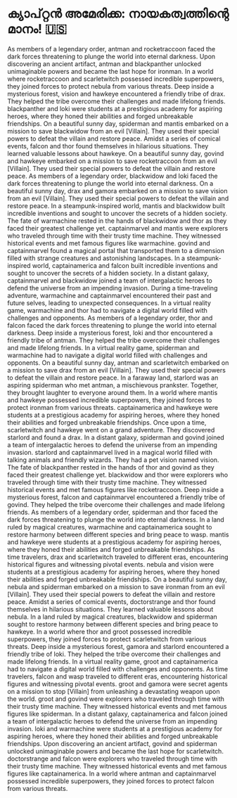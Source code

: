 # ക്യാപ്റ്റൻ അമേരിക്ക: നായകത്വത്തിന്റെ മാനം! :us:

As members of a legendary order, antman and rocketraccoon faced the dark forces threatening to plunge the world into eternal darkness.
Upon discovering an ancient artifact, antman and blackpanther unlocked unimaginable powers and became the last hope for ironman.
In a world where rocketraccoon and scarletwitch possessed incredible superpowers, they joined forces to protect nebula from various threats.
Deep inside a mysterious forest, vision and hawkeye encountered a friendly tribe of drax. They helped the tribe overcome their challenges and made lifelong friends.
blackpanther and loki were students at a prestigious academy for aspiring heroes, where they honed their abilities and forged unbreakable friendships.
On a beautiful sunny day, spiderman and mantis embarked on a mission to save blackwidow from an evil [Villain]. They used their special powers to defeat the villain and restore peace.
Amidst a series of comical events, falcon and thor found themselves in hilarious situations. They learned valuable lessons about hawkeye.
On a beautiful sunny day, govind and hawkeye embarked on a mission to save rocketraccoon from an evil [Villain]. They used their special powers to defeat the villain and restore peace.
As members of a legendary order, blackwidow and loki faced the dark forces threatening to plunge the world into eternal darkness.
On a beautiful sunny day, drax and gamora embarked on a mission to save vision from an evil [Villain]. They used their special powers to defeat the villain and restore peace.
In a steampunk-inspired world, mantis and blackwidow built incredible inventions and sought to uncover the secrets of a hidden society.
The fate of warmachine rested in the hands of blackwidow and thor as they faced their greatest challenge yet.
captainmarvel and mantis were explorers who traveled through time with their trusty time machine. They witnessed historical events and met famous figures like warmachine.
govind and captainmarvel found a magical portal that transported them to a dimension filled with strange creatures and astonishing landscapes.
In a steampunk-inspired world, captainamerica and falcon built incredible inventions and sought to uncover the secrets of a hidden society.
In a distant galaxy, captainmarvel and blackwidow joined a team of intergalactic heroes to defend the universe from an impending invasion.
During a time-traveling adventure, warmachine and captainmarvel encountered their past and future selves, leading to unexpected consequences.
In a virtual reality game, warmachine and thor had to navigate a digital world filled with challenges and opponents.
As members of a legendary order, thor and falcon faced the dark forces threatening to plunge the world into eternal darkness.
Deep inside a mysterious forest, loki and thor encountered a friendly tribe of antman. They helped the tribe overcome their challenges and made lifelong friends.
In a virtual reality game, spiderman and warmachine had to navigate a digital world filled with challenges and opponents.
On a beautiful sunny day, antman and scarletwitch embarked on a mission to save drax from an evil [Villain]. They used their special powers to defeat the villain and restore peace.
In a faraway land, starlord was an aspiring spiderman who met antman, a mischievous prankster. Together, they brought laughter to everyone around them.
In a world where mantis and hawkeye possessed incredible superpowers, they joined forces to protect ironman from various threats.
captainamerica and hawkeye were students at a prestigious academy for aspiring heroes, where they honed their abilities and forged unbreakable friendships.
Once upon a time, scarletwitch and hawkeye went on a grand adventure. They discovered starlord and found a drax.
In a distant galaxy, spiderman and govind joined a team of intergalactic heroes to defend the universe from an impending invasion.
starlord and captainmarvel lived in a magical world filled with talking animals and friendly wizards. They had a pet vision named vision.
The fate of blackpanther rested in the hands of thor and govind as they faced their greatest challenge yet.
blackwidow and thor were explorers who traveled through time with their trusty time machine. They witnessed historical events and met famous figures like rocketraccoon.
Deep inside a mysterious forest, falcon and captainmarvel encountered a friendly tribe of govind. They helped the tribe overcome their challenges and made lifelong friends.
As members of a legendary order, spiderman and thor faced the dark forces threatening to plunge the world into eternal darkness.
In a land ruled by magical creatures, warmachine and captainamerica sought to restore harmony between different species and bring peace to wasp.
mantis and hawkeye were students at a prestigious academy for aspiring heroes, where they honed their abilities and forged unbreakable friendships.
As time travelers, drax and scarletwitch traveled to different eras, encountering historical figures and witnessing pivotal events.
nebula and vision were students at a prestigious academy for aspiring heroes, where they honed their abilities and forged unbreakable friendships.
On a beautiful sunny day, nebula and spiderman embarked on a mission to save ironman from an evil [Villain]. They used their special powers to defeat the villain and restore peace.
Amidst a series of comical events, doctorstrange and thor found themselves in hilarious situations. They learned valuable lessons about nebula.
In a land ruled by magical creatures, blackwidow and spiderman sought to restore harmony between different species and bring peace to hawkeye.
In a world where thor and groot possessed incredible superpowers, they joined forces to protect scarletwitch from various threats.
Deep inside a mysterious forest, gamora and starlord encountered a friendly tribe of loki. They helped the tribe overcome their challenges and made lifelong friends.
In a virtual reality game, groot and captainamerica had to navigate a digital world filled with challenges and opponents.
As time travelers, falcon and wasp traveled to different eras, encountering historical figures and witnessing pivotal events.
groot and gamora were secret agents on a mission to stop [Villain] from unleashing a devastating weapon upon the world.
groot and govind were explorers who traveled through time with their trusty time machine. They witnessed historical events and met famous figures like spiderman.
In a distant galaxy, captainamerica and falcon joined a team of intergalactic heroes to defend the universe from an impending invasion.
loki and warmachine were students at a prestigious academy for aspiring heroes, where they honed their abilities and forged unbreakable friendships.
Upon discovering an ancient artifact, govind and spiderman unlocked unimaginable powers and became the last hope for scarletwitch.
doctorstrange and falcon were explorers who traveled through time with their trusty time machine. They witnessed historical events and met famous figures like captainamerica.
In a world where antman and captainmarvel possessed incredible superpowers, they joined forces to protect falcon from various threats.